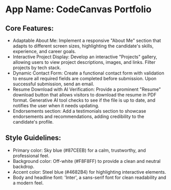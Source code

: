 # **App Name**: CodeCanvas Portfolio

## Core Features:

- Adaptable About Me: Implement a responsive "About Me" section that adapts to different screen sizes, highlighting the candidate's skills, experience, and career goals.
- Interactive Project Display: Develop an interactive "Projects" gallery, allowing users to view project descriptions, images, and links. Filter projects by tech stack.
- Dynamic Contact Form: Create a functional contact form with validation to ensure all required fields are completed before submission. Upon successful submission, send an email.
- Resume Download with AI Verification: Provide a prominent "Resume" download button that allows visitors to download the resume in PDF format. Generative AI tool checks to see if the file is up to date, and notifies the user when it needs updating.
- Endorsements section: Add a testimonials section to showcase endorsements and recommendations, adding credibility to the candidate's profile.

## Style Guidelines:

- Primary color: Sky blue (#87CEEB) for a calm, trustworthy, and professional feel.
- Background color: Off-white (#F8F8FF) to provide a clean and neutral backdrop.
- Accent color: Steel blue (#4682B4) for highlighting interactive elements.
- Body and headline font: 'Inter', a sans-serif font for clean readability and a modern feel.
